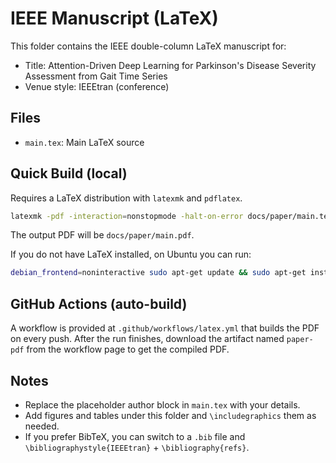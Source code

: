# IEEE Manuscript (LaTeX)

This folder contains the IEEE double-column LaTeX manuscript for:

- Title: Attention-Driven Deep Learning for Parkinson's Disease Severity Assessment from Gait Time Series
- Venue style: IEEEtran (conference)

## Files
- `main.tex`: Main LaTeX source

## Quick Build (local)
Requires a LaTeX distribution with `latexmk` and `pdflatex`.

```bash
latexmk -pdf -interaction=nonstopmode -halt-on-error docs/paper/main.tex
```

The output PDF will be `docs/paper/main.pdf`.

If you do not have LaTeX installed, on Ubuntu you can run:

```bash
debian_frontend=noninteractive sudo apt-get update && sudo apt-get install -y texlive-latex-recommended texlive-fonts-recommended texlive-latex-extra latexmk
```

## GitHub Actions (auto-build)
A workflow is provided at `.github/workflows/latex.yml` that builds the PDF on every push. After the run finishes, download the artifact named `paper-pdf` from the workflow page to get the compiled PDF.

## Notes
- Replace the placeholder author block in `main.tex` with your details.
- Add figures and tables under this folder and `\includegraphics` them as needed.
- If you prefer BibTeX, you can switch to a `.bib` file and `\bibliographystyle{IEEEtran}` + `\bibliography{refs}`.